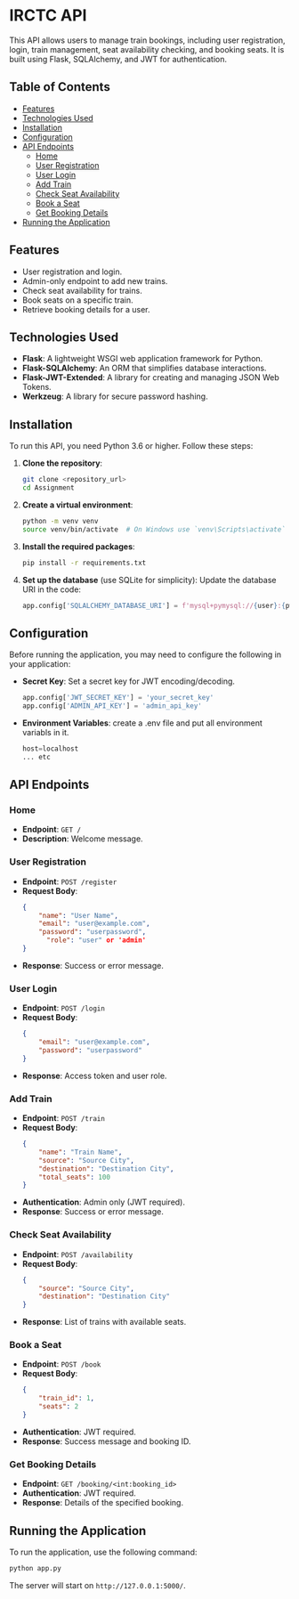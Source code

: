# IRCTC API

 This API allows users to manage train bookings, including user registration, login, train management, seat availability checking, and booking seats. It is built using Flask, SQLAlchemy, and JWT for authentication.

## Table of Contents

- [Features](#features)
- [Technologies Used](#technologies-used)
- [Installation](#installation)
- [Configuration](#configuration)
- [API Endpoints](#api-endpoints)
  - [Home](#home)
  - [User Registration](#user-registration)
  - [User Login](#user-login)
  - [Add Train](#add-train)
  - [Check Seat Availability](#check-seat-availability)
  - [Book a Seat](#book-a-seat)
  - [Get Booking Details](#get-booking-details)
- [Running the Application](#running-the-application)

## Features

- User registration and login.
- Admin-only endpoint to add new trains.
- Check seat availability for trains.
- Book seats on a specific train.
- Retrieve booking details for a user.

## Technologies Used

- **Flask**: A lightweight WSGI web application framework for Python.
- **Flask-SQLAlchemy**: An ORM that simplifies database interactions.
- **Flask-JWT-Extended**: A library for creating and managing JSON Web Tokens.
- **Werkzeug**: A library for secure password hashing.

## Installation

To run this API, you need Python 3.6 or higher. Follow these steps:

1. **Clone the repository**:
   ```bash
   git clone <repository_url>
   cd Assignment
   ```

2. **Create a virtual environment**:
   ```bash
   python -m venv venv
   source venv/bin/activate  # On Windows use `venv\Scripts\activate`
   ```

3. **Install the required packages**:
   ```bash
   pip install -r requirements.txt
   ```

4. **Set up the database** (use SQLite for simplicity):
   Update the database URI in the code:
   ```python
   app.config['SQLALCHEMY_DATABASE_URI'] = f'mysql+pymysql://{user}:{pwd}@{host}/{database}'
   ```

## Configuration

Before running the application, you may need to configure the following in your application:

- **Secret Key**: Set a secret key for JWT encoding/decoding.
   ```python
   app.config['JWT_SECRET_KEY'] = 'your_secret_key'
   app.config['ADMIN_API_KEY'] = 'admin_api_key'
   ```

- **Environment Variables**: create a .env file and put all environment variabls in it.
     ```python
    host=localhost
     ... etc
   ```

## API Endpoints

### Home
- **Endpoint**: `GET /`
- **Description**: Welcome message.

### User Registration
- **Endpoint**: `POST /register`
- **Request Body**:
  ```json
  {
      "name": "User Name",
      "email": "user@example.com",
      "password": "userpassword",
        "role": "user" or 'admin'
  }
  ```
- **Response**: Success or error message.

### User Login
- **Endpoint**: `POST /login`
- **Request Body**:
  ```json
  {
      "email": "user@example.com",
      "password": "userpassword"
  }
  ```
- **Response**: Access token and user role.

### Add Train
- **Endpoint**: `POST /train`
- **Request Body**:
  ```json
  {
      "name": "Train Name",
      "source": "Source City",
      "destination": "Destination City",
      "total_seats": 100
  }
  ```
- **Authentication**: Admin only (JWT required).
- **Response**: Success or error message.

### Check Seat Availability
- **Endpoint**: `POST /availability`
- **Request Body**:
  ```json
  {
      "source": "Source City",
      "destination": "Destination City"
  }
  ```
- **Response**: List of trains with available seats.

### Book a Seat
- **Endpoint**: `POST /book`
- **Request Body**:
  ```json
  {
      "train_id": 1,
      "seats": 2
  }
  ```
- **Authentication**: JWT required.
- **Response**: Success message and booking ID.

### Get Booking Details
- **Endpoint**: `GET /booking/<int:booking_id>`
- **Authentication**: JWT required.
- **Response**: Details of the specified booking.

## Running the Application

To run the application, use the following command:

```bash
python app.py
```

The server will start on `http://127.0.0.1:5000/`.
